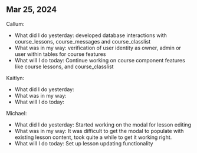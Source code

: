 ## Mar 25, 2024
Callum:
- What did I do yesterday: developed database interactions with course_lessons, course_messages and course_classlist
- What was in my way: verification of user identity as owner, admin or user within tables for course features
- What will I do today: Continue working on course component features like course lessons, and course_classlist

Kaitlyn:
- What did I do yesterday: 
- What was in my way:
- What will I do today: 

Michael:
- What did I do yesterday: Started working on the modal for lesson editing
- What was in my way: It was difficult to get the modal to populate with existing lesson content, took quite a while to get it working right.
- What will I do today: Set up lesson updating functionality
